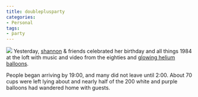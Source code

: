 ```yaml
---
title: doubleplusparty
categories:
- Personal
tags:
- party
---
```


![][1]
Yesterday, [shannon][2] & friends celebrated her birthday and all things 1984 at the loft with music and video from the eighties and [glowing helium balloons][3].

People began arriving by 19:00, and many did not leave until 2:00.  About 70 cups were left lying about and nearly half of the 200 white and purple balloons had wandered home with guests.


   [1]: balloons.jpg
   [2]: http://www.shannonethomas.com/
   [3]: http://www.instructables.com/id/LED-Floaties/

